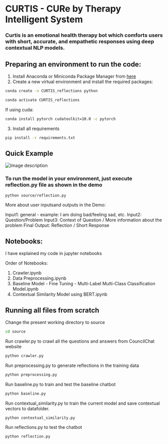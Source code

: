 # CURTIS - CURe by Therapy Intelligent System

### Curtis is an emotional health therapy bot which comforts users with short, accurate, and empathetic responses using deep contextual NLP models.

## Preparing an environment to run the code:

1. Install Anaconda or Miniconda Package Manager from [here](https://www.anaconda.com/products/individual)
2. Create a new virtual environment and install the required packages:
```bash
conda create -n CURTIS_reflections python
```
```bash
conda activate CURTIS_reflections
```
If using cuda:
```bash
conda install pytorch cudatoolkit=10.0 -c pytorch
```
3. Install all requirements
```bash
pip install -r requirements.txt 
```
## Quick Example 

![Image description](https://github.com/kaushikData/Reflection-Predictor-Youper/blob/master/demo/Demo-Example.png)

### To run the model in your environment, just execute reflection.py file as shown in the demo
```bash
python source/reflection.py
```
More about user inputsand outputs in the Demo:

Input1: general - example: I am doing bad/feeling sad, etc.
Input2: Question/Problem
Input3: Context of Question / More information about the problem
Final Output: Reflection / Short Response

## Notebooks:

I have explained my code in jupyter notebooks

Order of Notebooks:
1. Crawler.ipynb
2. Data Preprocessing.ipynb
3. Baseline Model - Fine Tuning - Multi-Label Multi-Class Classification Model.ipynb
4. Contextual Similarity Model using BERT.ipynb

## Running all files from scratch

Change the present working directory to source
```bash
cd source
```
Run crawler.py to crawl all the questions and answers from CouncilChat website

```bash
python crawler.py
```
Run preprocessing.py to generate reflections in the training data
```bash
python preprocessing.py
```
Run baseline.py to train and test the baseline chatbot
```bash
python baseline.py
```
Run contextual_similarity.py to train the current model and save contextual vectors to datafolder.

```bash
python contextual_similarity.py
```
Run reflections.py to test the chatbot
```bash
python reflection.py
```
